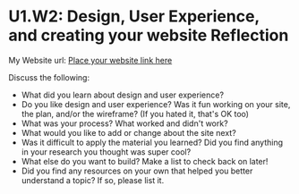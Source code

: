 # U1.W2: Design, User Experience, and creating your website Reflection

My Website url: [Place your website link here]()

Discuss the following:
* What did you learn about design and user experience?
* Do you like design and user experience? Was it fun working on your site, the plan, and/or the wireframe? (If you hated it, that's OK too)
* What was your process? What worked and didn't work?
* What would you like to add or change about the site next?
* Was it difficult to apply the material you learned? Did you find anything in your research you thought was super cool?
* What else do you want to build? Make a list to check back on later!
* Did you find any resources on your own that helped you better understand a topic? If so, please list it.
